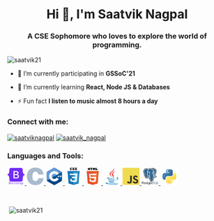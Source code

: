 <h1 align="center">Hi 👋, I'm Saatvik Nagpal</h1>
<h3 align="center">A CSE Sophomore who loves to explore the world of programming.</h3>

<p align="left"> <img src="https://komarev.com/ghpvc/?username=saatvik21&label=Profile%20views&color=0e75b6&style=flat" alt="saatvik21" /> </p>

- 🔭 I’m currently participating in **GSSoC'21**

- 🌱 I’m currently learning **React, Node JS & Databases**

- ⚡ Fun fact **I listen to music almost 8 hours a day**

<h3 align="left">Connect with me:</h3>
<p align="left">
<a href="https://linkedin.com/in/saatviknagpal" target="blank"><img align="center" src="https://cdn.jsdelivr.net/npm/simple-icons@3.0.1/icons/linkedin.svg" alt="saatviknagpal" height="30" width="40" /></a>
<a href="https://instagram.com/saatvik_nagpal" target="blank"><img align="center" src="https://cdn.jsdelivr.net/npm/simple-icons@3.0.1/icons/instagram.svg" alt="saatvik_nagpal" height="30" width="40" /></a>
</p>

<h3 align="left">Languages and Tools:</h3>
<p align="left"> <a href="https://getbootstrap.com" target="_blank"> <img src="https://raw.githubusercontent.com/devicons/devicon/master/icons/bootstrap/bootstrap-plain-wordmark.svg" alt="bootstrap" width="40" height="40"/> </a> <a href="https://www.cprogramming.com/" target="_blank"> <img src="https://raw.githubusercontent.com/devicons/devicon/master/icons/c/c-original.svg" alt="c" width="40" height="40"/> </a> <a href="https://www.w3schools.com/cpp/" target="_blank"> <img src="https://raw.githubusercontent.com/devicons/devicon/master/icons/cplusplus/cplusplus-original.svg" alt="cplusplus" width="40" height="40"/> </a> <a href="https://www.w3schools.com/css/" target="_blank"> <img src="https://raw.githubusercontent.com/devicons/devicon/master/icons/css3/css3-original-wordmark.svg" alt="css3" width="40" height="40"/> </a> <a href="https://www.w3.org/html/" target="_blank"> <img src="https://raw.githubusercontent.com/devicons/devicon/master/icons/html5/html5-original-wordmark.svg" alt="html5" width="40" height="40"/> </a> <a href="https://www.java.com" target="_blank"> <img src="https://raw.githubusercontent.com/devicons/devicon/master/icons/java/java-original.svg" alt="java" width="40" height="40"/> </a> <a href="https://developer.mozilla.org/en-US/docs/Web/JavaScript" target="_blank"> <img src="https://raw.githubusercontent.com/devicons/devicon/master/icons/javascript/javascript-original.svg" alt="javascript" width="40" height="40"/> </a> <a href="https://www.postgresql.org" target="_blank"> <img src="https://raw.githubusercontent.com/devicons/devicon/master/icons/postgresql/postgresql-original-wordmark.svg" alt="postgresql" width="40" height="40"/> </a> <a href="https://www.python.org" target="_blank"> <img src="https://raw.githubusercontent.com/devicons/devicon/master/icons/python/python-original.svg" alt="python" width="40" height="40"/> </a> </p><br>


<p>&nbsp;<img align="center" src="https://github-readme-stats.vercel.app/api?username=saatvik21&show_icons=true&locale=en" alt="saatvik21" /></p>

